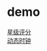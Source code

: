 # demo
[星级评分](https://ammmong123.github.io/demo/星级评分/)  
[动态时钟](https://ammmong123.github.io/demo/startime/)
